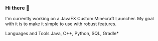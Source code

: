 ### Hi there 👋

I'm currently working on a JavaFX Custom Minecraft Launcher. My goal with it is to make it simple to use with robust features.

Languages and Tools
Java, C++, Python, SQL, Gradle*
